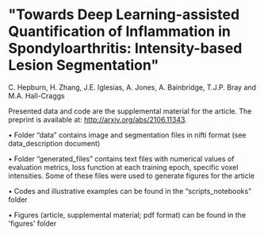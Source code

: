 # "Towards Deep Learning-assisted Quantification of Inflammation in Spondyloarthritis: Intensity-based Lesion Segmentation"
C. Hepburn, H. Zhang, J.E. Iglesias, A. Jones, A. Bainbridge, T.J.P. Bray and M.A. Hall-Craggs

Presented data and code are the supplemental material for the article. The preprint is available at: http://arxiv.org/abs/2106.11343.

•	Folder “data” contains image and segmentation files in nifti format (see data_description document)

•	Folder “generated_files” contains text files with numerical values of evaluation metrics, loss function at each training epoch, specific voxel intensities. Some of these files were used to generate figures for the article

• Codes and illustrative examples can be found in the “scripts_notebooks” folder

• Figures (article, supplemental material; pdf format) can be found in the 'figures' folder


